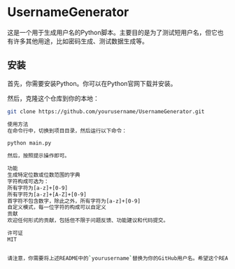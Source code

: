 # UsernameGenerator

这是一个用于生成用户名的Python脚本。主要目的是为了测试短用户名，但它也有许多其他用途，比如密码生成、测试数据生成等。

## 安装

首先，你需要安装Python。你可以在Python官网下载并安装。

然后，克隆这个仓库到你的本地：

```bash
git clone https://github.com/yourusername/UsernameGenerator.git

使用方法
在命令行中，切换到项目目录，然后运行以下命令：

python main.py

然后，按照提示操作即可。

功能
生成特定位数或位数范围的字典
字符构成可选为：
所有字符为[a-z]+[0-9]
所有字符为[a-z]+[A-Z]+[0-9]
首字符不包含数字，除此之外，所有字符为[a-z]+[0-9]
自定义模式，每一位字符的构成可以自定义
贡献
欢迎任何形式的贡献，包括但不限于问题反馈、功能建议和代码提交。

许可证
MIT


请注意，你需要将上述README中的`yourusername`替换为你的GitHub用户名。希望这个README能满足你的需求！

